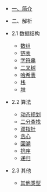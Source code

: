 *  [一、简介](/#个人介绍)
-  二、解析
*  2.1 数据结构
    * [数组](data-structure/array/)
    * [链表](data-structure/linked-list/)
    * [字符串](data-structure/string/)
    * [二叉树](data-structure/binary-tree/)
    * [哈希表](data-structure/hash-table/)
    * [栈](data-structure/stack/)
    * [堆](data-structure/heap/)

*  2.2 算法
    * [动态规划](algorithm/dp/)
    * [二分查找](algorithm/binary-search/)
    * [双指针](algorithm/double-pointer/)
    * [贪心](algorithm/greedy/)
    * [回溯](algorithm/backtrack/)
    * [排序](algorithm/sort/)
    * [递归](algorithm/recursive/)
*  2.3 其他
    * [其他类型](others/)


    
    
    
